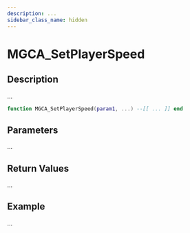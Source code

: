 ```yaml
---
description: ...
sidebar_class_name: hidden
---
```


# MGCA_SetPlayerSpeed

## Description

...

```lua
function MGCA_SetPlayerSpeed(param1, ...) --[[ ... ]] end
```

## Parameters

...

## Return Values

...

## Example

...

